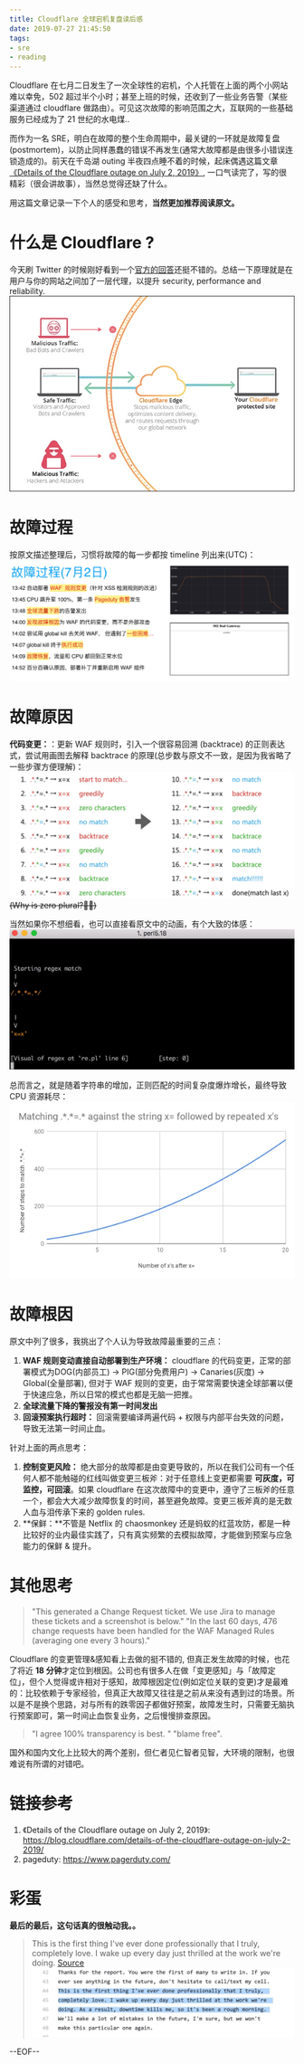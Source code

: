 ```yaml
---
title: Cloudflare 全球宕机复盘读后感
date: 2019-07-27 21:45:50
tags:
- sre
- reading
---
```



Cloudflare 在七月二日发生了一次全球性的宕机，个人托管在上面的两个小网站难以幸免，502 超过半个小时；甚至上班的时候，还收到了一些业务告警（某些渠道通过 cloudflare 做路由）。可见这次故障的影响范围之大，互联网的一些基础服务已经成为了 21 世纪的水电煤..

而作为一名 SRE，明白在故障的整个生命周期中，最关键的一环就是故障复盘(postmortem)，以防止同样愚蠢的错误不再发生(通常大故障都是由很多小错误连锁造成的)。前天在千岛湖 outing 半夜四点睡不着的时候，起床偶遇这篇文章[《Details of the Cloudflare outage on July 2, 2019》](https://blog.cloudflare.com/details-of-the-cloudflare-outage-on-july-2-2019/), 一口气读完了，写的很精彩（很会讲故事），当然总觉得还缺了什么。

用这篇文章记录一下个人的感受和思考，**当然更加推荐阅读原文。**

<!--more-->

# 什么是 Cloudflare ?
今天刷 Twitter 的时候刚好看到一个[官方的回答](https://support.cloudflare.com/hc/en-us/articles/205177068-Step-1-How-does-Cloudflare-work-)还挺不错的。总结一下原理就是在用户与你的网站之间加了一层代理，以提升 security, performance and reliability.
![](../images/blog/190727_cloudflare_outage/15642299070568.jpg)


# 故障过程
按原文描述整理后，习惯将故障的每一步都按 timeline 列出来(UTC)：
![](../images/blog/190727_cloudflare_outage/15642294239100.jpg)

# 故障原因
**代码变更：**：更新 WAF 规则时，引入一个很容易回溯 (backtrace) 的正则表达式，尝试用画图去解释 backtrace 的原理(总步数与原文不一致，是因为我省略了一些步骤方便理解)：
![](../images/blog/190727_cloudflare_outage/15654414449732.jpg)
~~(Why is zero plural?🤔😄)~~

当然如果你不想细看，也可以直接看原文中的动画，有个大致的体感：
![23-steps-1 -1-](../images/blog/190727_cloudflare_outage/23-steps-1%20-1-.gif)

总而言之，就是随着字符串的增加，正则匹配的时间复杂度爆炸增长，最终导致 CPU 资源耗尽：
![](../images/blog/190727_cloudflare_outage/15654415085718.jpg)


# 故障根因
原文中列了很多，我挑出了个人认为导致故障最重要的三点：

1. **WAF 规则变动直接自动部署到生产环境：** cloudflare 的代码变更，正常的部署模式为DOG(内部员工) → PIG(部分免费用户) → Canaries(灰度) → Global(全量部署), 但对于 WAF 规则的变更，由于常常需要快速全球部署以便于快速应急，所以日常的模式也都是无脑一把推。
2. **全球流量下降的警报没有第一时间发出**
3. **回滚预案执行超时：** 回滚需要编译两遍代码 + 权限与内部平台失效的问题，导致无法第一时间止血。

针对上面的两点思考：

1. **控制变更风险：** 绝大部分的故障都是由变更导致的，所以在我们公司有一个任何人都不能触碰的红线叫做变更三板斧：对于任意线上变更都需要 **可灰度，可监控，可回滚**。如果 cloudflare 在这次故障中的变更中，遵守了三板斧的任意一个，都会大大减少故障恢复的时间，甚至避免故障。变更三板斧真的是无数人血与泪传承下来的 golden rules.
2. **保鲜：**不管是 Netflix 的 chaosmonkey 还是蚂蚁的红蓝攻防，都是一种比较好的业内最佳实践了，只有真实频繁的去模拟故障，才能做到预案与应急能力的保鲜 & 提升。

# 其他思考
> "This generated a Change Request ticket. We use Jira to manage these tickets and a screenshot is below."
> "In the last 60 days, 476 change requests have been handled for the WAF Managed Rules (averaging one every 3 hours)."

Cloudflare 的变更管理&感知看上去做的挺不错的, 但真正发生故障的时候，也花了将近 **18 分钟**才定位到根因。公司也有很多人在做「变更感知」与「故障定位」，但个人觉得或许相对于感知，故障根因定位(例如定位关联的变更)才是最难的：比较依赖于专家经验，但真正大故障又往往是之前从来没有遇到过的场景。所以是不是换个思路，对与所有的跌零因子都做好预案，故障发生时，只需要无脑执行预案即可，第一时间止血恢复业务，之后慢慢排查原因。

> "I agree 100% transparency is best. "
> "blame free".

国外和国内文化上比较大的两个差别，但仁者见仁智者见智，大环境的限制，也很难说有所谓的对错吧。


# 链接参考
1. 《Details of the Cloudflare outage on July 2, 2019》: https://blog.cloudflare.com/details-of-the-cloudflare-outage-on-july-2-2019/
2. pageduty: https://www.pagerduty.com/

# 彩蛋
**最后的最后，这句话真的很触动我。。**
> This is the first thing I've ever done professionally that I truly, completely love. I wake up every day just thrilled at the work we're doing. [Source](https://gist.github.com/jgrahamc/6bb02a6f7c3799a1590b3cdb901f8e08)
![](../images/blog/190717_cloudflare_outage/15633465043345.jpg)



--EOF--

